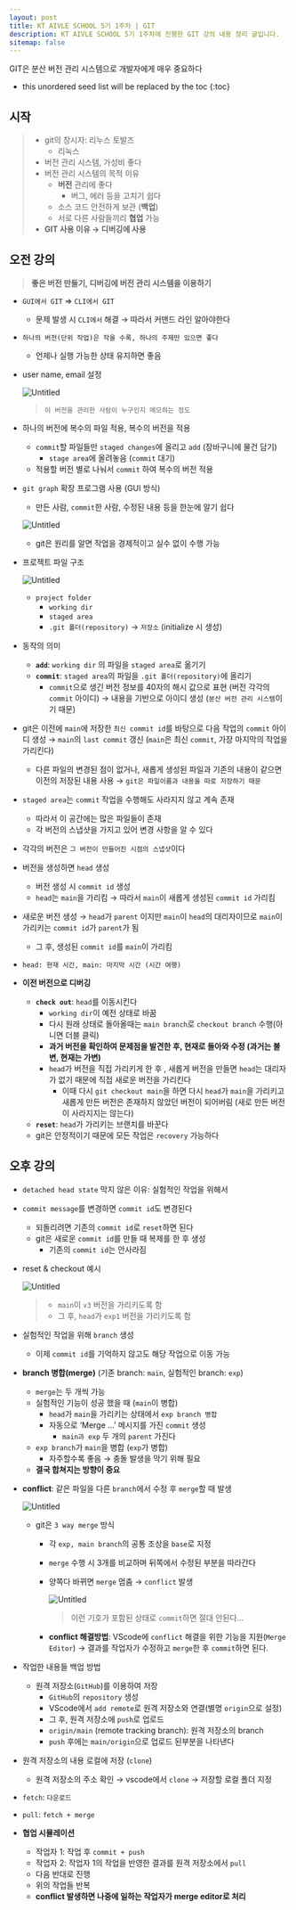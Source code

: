 ```yaml
---
layout: post
title: KT AIVLE SCHOOL 5기 1주차 | GIT
description: KT AIVLE SCHOOL 5기 1주차에 진행한 GIT 강의 내용 정리 글입니다.
sitemap: false
---
```


GIT은 분산 버전 관리 시스템으로 개발자에게 매우 중요하다  

* this unordered seed list will be replaced by the toc
{:toc}

## 시작

>- git의 창시자: 리누스 토발즈
>    - 리눅스
>- 버전 관리 시스템, 가성비 좋다
>- 버전 관리 시스템의 목적 이유
>    - **버전** 관리에 좋다
>        - 버그, 에러 등을 고치기 쉽다
>    - 소스 코드 안전하게 보관 (**백업**)
>    - 서로 다른 사람들끼리 **협업** 가능
>- **GIT 사용 이유 → 디버깅에 사용**

## 오전 강의

>**좋은 버전 만들기, 디버깅에 버전 관리 시스템을 이용하기**

- `GUI에서 GIT` ⇒ `CLI에서 GIT`
    - 문제 발생 시 `CLI에서` 해결 → 따라서 커맨드 라인 알아야한다

- `하나의 버전(단위 작업)은 작을 수록, 하나의 주제만 있으면 좋다`
    - 언제나 실행 가능한 상태 유지하면 좋음
    
- user name, email 설정

    ![Untitled](/assets/img/blog/KT_AIVLE/week1/GIT/001.png)

    >`이 버전을 관리한 사람이 누구인지 메모하는 정도`

- 하나의 버전에 복수의 파일 적용, 복수의 버전을 적용
    - `commit`할 파일들만 `staged changes`에 올리고 `add` (장바구니에 물건 담기)
        - `stage area`에 올려놓음 (`commit` 대기)
    - 적용할 버전 별로 나눠서 `commit` 하여 복수의 버전 적용

- `git graph` 확장 프로그램 사용 (GUI 방식)
    - 만든 사람, `commit`한 사람, 수정된 내용 등을 한눈에 알기 쉽다
    
    ![Untitled](/assets/img/blog/KT_AIVLE/week1/GIT/002.png)
    
    - git은 원리를 알면 작업을 경제적이고 실수 없이 수행 가능

- 프로젝트 파일 구조
    
    ![Untitled](/assets/img/blog/KT_AIVLE/week1/GIT/003.png)
    
    - `project folder`
        - `working dir`
        - `staged area`
        - `.git 폴더(repository)` → `저장소` (initialize 시 생성)
        
- 동작의 의미
    - **`add`**: `working dir` 의 파일을 `staged area`로 옮기기
    - **`commit`**: `staged area`의 파일을 `.git 폴더(repository)`에 올리기
        - `commit`으로 생긴 버전 정보를 40자의 해시 값으로 표현 (버전 각각의 `commit` 아이디) → 내용을 기반으로 아이디 생성 (`분산 버전 관리 시스템`이기 때문)
    
- git은 이전에 `main`에 저장한 `최신 commit id`를 바탕으로 다음 작업의 `commit` 아이디 생성 → `main`의 `last commit` 갱신 (`main`은 최신 `commit`, 가장 마지막의 작업을 가리킨다)
    - 다른 파일의 변경된 점이 없거나, 새롭게 생성된 파일과 기존의 내용이 같으면 이전의 저장된 내용 사용 → `git은 파일이름과 내용을 따로 저장하기 때문`
- `staged area`는 `commit` 작업을 수행해도 사라지지 않고 계속 존재
    - 따라서 이 공간에는 많은 파일들이 존재
    - 각 버전의 스냅샷을 가지고 있어 변경 사항을 알 수 있다
- 각각의 버전은 `그 버전이 만들어진 시점의 스냅샷`이다

- 버전을 생성하면 `head` 생성
    - 버전 생성 시 `commit id` 생성
    - `head`는 `main`을 가리킴 → 따라서 `main`이 새롭게 생성된 `commit id` 가리킴
- 새로운 버전 생성 → `head`가 `parent` 이지만 `main`이 `head`의 대리자이므로 `main`이 가리키는 `commit id`가 `parent`가 됨
    - 그 후, 생성된 `commit id`를 `main`이 가리킴
- `head: 현재 시간, main: 마지막 시간 (시간 여행)`

- **이전 버전으로 디버깅**
    - **`check out`**: `head`를 이동시킨다
        - `working dir`이 예전 상태로 바꿈
        - 다시 원래 상태로 돌아올때는 `main branch`로 `checkout branch` 수행(아니면 더블 클릭)
        - **과거 버전을 확인하여 문제점을 발견한 후, 현재로 돌아와 수정 (과거는 불변, 현재는 가변)**
        - `head`가 버전을 직접 가리키게 한 후 , 새롭게 버전을 만들면 `head`는 대리자가 없기 때문에 직접 새로운 버전을 가리킨다
            - 이때 다시 `git checkout main`을 하면 다시 `head`가 `main`을 가리키고 새롭게 만든 버전은 존재하지 않았던 버전이 되어버림 (새로 만든 버전이 사라지지는 않는다)
    - **`reset`**: `head`가 가리키는 브랜치를 바꾼다
    - git은 안정적이기 때문에 모든 작업은 `recovery` 가능하다

## 오후 강의

- `detached head state` 막지 않은 이유: 실험적인 작업을 위해서

- `commit message`를 변경하면 `commit id`도 변경된다
    - 되돌리려면 기존의 `commit id`로 `reset`하면 된다
    - git은 새로운 `commit id`를 만들 때 복제를 한 후 생성
        - 기존의 `commit id`는 안사라짐

- reset & checkout 예시

    ![Untitled](/assets/img/blog/KT_AIVLE/week1/GIT/004.png)

    >- `main`이 `v3` 버전을 가리키도록 함
    >- 그 후, `head`가 `exp1` 버전을 가리키도록 함

- 실험적인 작업을 위해 `branch` 생성
    - 이제 `commit id`를 기억하지 않고도 해당 작업으로 이동 가능

- **branch 병합(merge)** (기존 branch: `main`, 실험적인 branch: `exp`)
    - `merge`는 두 개씩 가능
    - 실험적인 기능이 성공 했을 때 (`main`이 병합)
        - `head`가 `main`을 가리키는 상태에서 `exp branch 병합`
        - 자동으로 ‘Merge …’ 메시지를 가진 `commit` 생성
            - `main과 exp` 두 개의 `parent` 가진다
    - `exp branch`가 `main`을 병합 (`exp`가 병합)
        - 자주할수록 좋음 → 충돌 발생을 막기 위해 필요
    - **결국 합쳐지는 방향이 중요**
    
- **conflict**: 같은 파일을 다른 `branch`에서 수정 후 `merge`할 때 발생
    
    ![Untitled](/assets/img/blog/KT_AIVLE/week1/GIT/005.png)
    
    - git은 `3 way merge` 방식
        - 각 `exp, main branch`의 공통 조상을 `base`로 지정
        - `merge` 수행 시 3개를 비교하며 뒤쪽에서 수정된 부분을 따라간다
        - 양쪽다 바뀌면 `merge` 멈춤 → `conflict` 발생
            
            ![Untitled](/assets/img/blog/KT_AIVLE/week1/GIT/006.png)
            
            >이런 기호가 포함된 상태로 `commit`하면 절대 안된다…

        - **conflict 해결방법**: VScode에 `conflict` 해결을 위한 기능을 지원(`Merge Editor`) → 결과를 작업자가 수정하고 `merge`한 후 `commit`하면 된다.
    
- 작업한 내용들 백업 방법
    - 원격 저장소(`GitHub`)를 이용하여 저장
        - `GitHub`의 `repository` 생성
        - VScode에서 `add remote`로 원격 저장소와 연결(별명 `origin`으로 설정)
        - 그 후, 원격 저장소에 `push`로 업로드
        - `origin/main` (remote tracking branch): 원격 저장소의 branch
        - `push` 후에는 `main/origin`으로 업로드 된부분을 나타낸다

- 원격 저장소의 내용 로컬에 저장 (`clone`)
    - 원격 저장소의 주소 확인 → vscode에서 `clone` → 저장할 로컬 폴더 지정
- `fetch`: `다운로드`
- `pull`: `fetch + merge`

- **협업 시뮬레이션**
    - 작업자 1: 작업 후 `commit + push`
    - 작업자 2: 작업자 1의 작업을 반영한 결과를 원격 저장소에서 `pull`
    - 다음 반대로 진행
    - 위의 작업들 반복
    - **conflict 발생하면 나중에 일하는 작업자가 merge editor로 처리**
